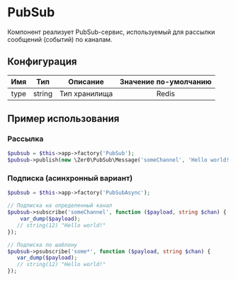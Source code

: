 # PubSub
Компонент реализует PubSub-сервис, используемый для рассылки сообщений (событий) по каналам.

## Конфигурация
|Имя|     Тип|       Описание| Значение по-умолчанию|
|:-------:|:---:|:--------------:|:---------------------:|
|type|string| Тип хранилища |Redis

## Пример использования

### Рассылка
```php
$pubsub = $this->app->factory('PubSub');
$pubsub->publish(new \Zer0\PubSub\Message('someChannel', 'Hello world!'));
```

### Подписка (асинхронный вариант)

```php
$pubsub = $this->app->factory('PubSubAsync');

// Подписка на определенный канал
$pubsub->subscribe('someChannel', function ($payload, string $chan) {
    var_dump($payload);
   // string(12) "Hello world!"
});

// Подписка по шаблону
$pubsub->psubscribe('some*', function ($payload, string $chan) {
   var_dump($payload);
   // string(12) "Hello world!"
});
```